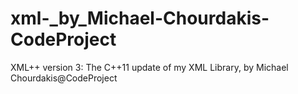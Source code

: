 # xml-_by_Michael-Chourdakis-CodeProject
XML++ version 3: The C++11 update of my XML Library, by Michael Chourdakis@CodeProject
